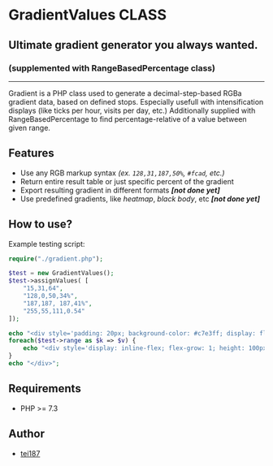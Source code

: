 # GradientValues CLASS
## Ultimate gradient generator you always wanted.
### (supplemented with RangeBasedPercentage class)
---

Gradient is a PHP class used to generate a decimal-step-based RGBa gradient data, based on defined stops.
Especially usefull with intensification displays (like ticks per hour, visits per day, etc.)
Additionally supplied with RangeBasedPercentage to find percentage-relative of a value between given range.

## Features

- Use any RGB markup syntax *(ex. `128,31,187,50%`, `#fcad`, etc.)*
- Return entire result table or just specific percent of the gradient
- Export resulting gradient in different formats ***[not done yet]***
- Use predefined gradients, like *heatmap*, *black body*, etc ***[not done yet]***

## How to use?
Example testing script:
```php
require("./gradient.php");

$test = new GradientValues(); 
$test->assignValues( [
    "15,31,64", 
    "128,0,50,34%", 
    "187,187, 187,41%", 
    "255,55,111,0.54"
]);

echo "<div style='padding: 20px; background-color: #c7e3ff; display: flex;'>";
foreach($test->range as $k => $v) {
    echo "<div style='display: inline-flex; flex-grow: 1; height: 100px; background-color: {$test->result($k)}'></div>";
}
echo "</div>";
```
## Requirements
- PHP >= 7.3

## Author
- [tei187](mailto:bonk.piotr@gmail.com)
